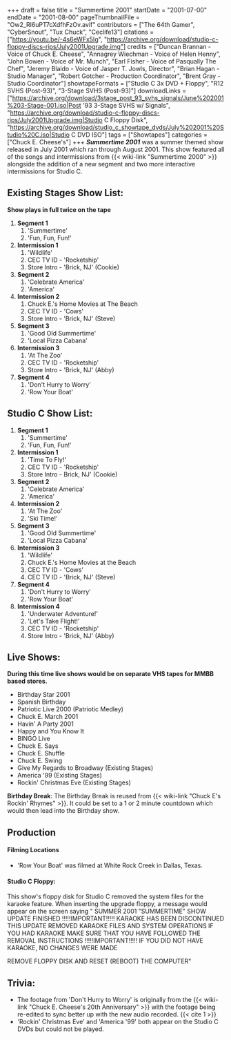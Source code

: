 +++
draft = false
title = "Summertime 2001"
startDate = "2001-07-00"
endDate = "2001-08-00"
pageThumbnailFile = "Ow2_Rl6uPT7cXdfhFzOv.avif"
contributors = ["The 64th Gamer", "CyberSnout", "Tux Chuck", "Ceclife13"]
citations = ["https://youtu.be/-4s6eWFx5Ig", "https://archive.org/download/studio-c-floppy-discs-rips/July2001Upgrade.img"]
credits = ["Duncan Brannan - Voice of Chuck E. Cheese", "Annagrey Wiechman - Voice of Helen Henny", "John Bowen - Voice of Mr. Munch", "Earl Fisher - Voice of Pasqually The Chef", "Jeremy Blaido - Voice of Jasper T. Jowls, Director", "Brian Hagan - Studio Manager", "Robert Gotcher - Production Coordinator", "Brent Gray - Studio Coordinator"]
showtapeFormats = ["Studio C 3x DVD + Floppy", "R12 SVHS (Post-93)", "3-Stage SVHS (Post-93)"]
downloadLinks = ["https://archive.org/download/3stage_post_93_svhs_signals/June%202001%203-Stage-001.iso|Post '93 3-Stage SVHS w/ Signals", "https://archive.org/download/studio-c-floppy-discs-rips/July2001Upgrade.img|Studio C Floppy Disk", "https://archive.org/download/studio_c_showtape_dvds/July%202001%20Studio%20C.iso|Studio C DVD ISO"]
tags = ["Showtapes"]
categories = ["Chuck E. Cheese's"]
+++
***Summertime 2001*** was a summer themed show released in July 2001 which ran through August 2001.
This show featured all of the songs and intermissions from {{< wiki-link "Summertime 2000" >}} alongside the addition of a new segment and two more interactive intermissions for Studio C.

## Existing Stages Show List:

**Show plays in full twice on the tape**

1.  **Segment 1**
    1.  'Summertime'
    2.  'Fun, Fun, Fun!'
2.  **Intermission 1**
    1.  'Wildlife'
    2.  CEC TV ID - 'Rocketship'
    3.  Store Intro - 'Brick, NJ' (Cookie)
3.  **Segment 2**
    1.  'Celebrate America'
    2.  'America'
4.  **Intermission 2**
    1.  Chuck E.'s Home Movies at The Beach
    2.  CEC TV ID - 'Cows'
    3.  Store Intro - 'Brick, NJ' (Steve)
5.  **Segment 3**
    1.  'Good Old Summertime'
    2.  'Local Pizza Cabana'
6.  **Intermission 3**
    1.  'At The Zoo'
    2.  CEC TV ID - 'Rocketship'
    3.  Store Intro - 'Brick, NJ' (Abby)
7.  **Segment 4**
    1.  'Don't Hurry to Worry'
    2.  'Row Your Boat'

## Studio C Show List:

1.  **Segment 1**
    1.  'Summertime'
    2.  'Fun, Fun, Fun!'
2.  **Intermission 1**
    1.  'Time To Fly!'
    2.  CEC TV ID - 'Rocketship'
    3.  Store Intro - Brick, NJ' (Cookie)
3.  **Segment 2**
    1.  'Celebrate America'
    2.  'America'
4.  **Intermission 2**
    1.  'At The Zoo'
    2.  'Ski Time!'
5.  **Segment 3**
    1.  'Good Old Summertime'
    2.  'Local Pizza Cabana'
6.  **Intermission 3**
    1.  'Wildlife'
    2.  Chuck E.'s Home Movies at the Beach
    3.  CEC TV ID - 'Cows'
    4.  CEC TV ID - 'Brick, NJ' (Steve)
7.  **Segment 4**
    1.  'Don't Hurry to Worry'
    2.  'Row Your Boat'
8.  **Intermission 4**
    1.  'Underwater Adventure!'
    2.  'Let's Take Flight!'
    3.  CEC TV ID - 'Rocketship'
    4.  Store Intro - 'Brick, NJ' (Abby)

## Live Shows:

**During this time live shows would be on separate VHS tapes for MMBB based stores.**

- Birthday Star 2001
- Spanish Birthday
- Patriotic Live 2000 (Patriotic Medley)
- Chuck E. March 2001
- Havin' A Party 2001
- Happy and You Know It
- BINGO Live
- Chuck E. Says
- Chuck E. Shuffle
- Chuck E. Swing
- Give My Regards to Broadway (Existing Stages)
- America '99 (Existing Stages)
- Rockin' Christmas Eve (Existing Stages)

**Birthday Break**: The Birthday Break is reused from {{< wiki-link "Chuck E's Rockin' Rhymes" >}}. It could be set to a 1 or 2 minute countdown which would then lead into the Birthday show.

## Production

#### Filming Locations

- 'Row Your Boat' was filmed at White Rock Creek in Dallas, Texas.

#### Studio C Floppy:

This show's floppy disk for Studio C removed the system files for the karaoke feature. When inserting the upgrade floppy, a message would appear on the screen saying
" SUMMER 2001 "SUMMERTIME" SHOW UPDATE FINISHED
 !!!!!IMPORTANT!!!!!
 KARAOKE HAS BEEN DISCONTINUED
 THIS UPDATE REMOVED KARAOKE FILES AND SYSTEM OPERATIONS
 IF YOU HAD KARAOKE MAKE SURE THAT YOU HAVE FOLLOWED THE REMOVAL INSTRUCTIONS
 !!!!!IMPORTANT!!!!!
 IF YOU DID NOT HAVE KARAOKE, NO CHANGES WERE MADE

 REMOVE FLOPPY DISK AND RESET (REBOOT) THE COMPUTER"

## Trivia:

- The footage from 'Don't Hurry to Worry' is originally from the {{< wiki-link "Chuck E. Cheese's 20th Anniversary" >}} with the footage being re-edited to sync better up with the new audio recorded. {{< cite 1 >}}
- 'Rockin' Christmas Eve' and 'America '99' both appear on the Studio C DVDs but could not be played.
